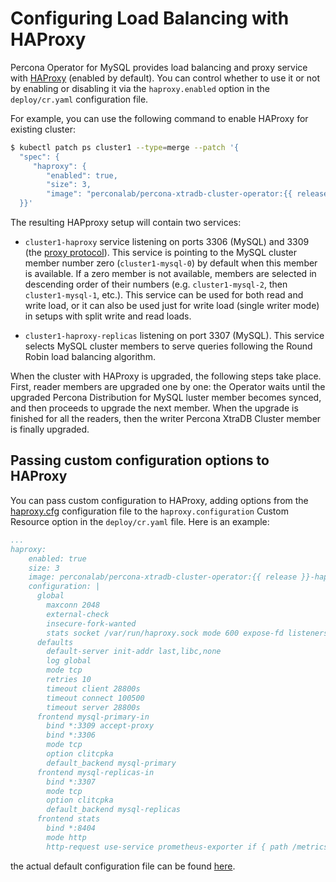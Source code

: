 # Configuring Load Balancing with HAProxy

Percona Operator for MySQL provides load balancing and proxy service with
[HAProxy](https://haproxy.org) (enabled by default).
You can control whether to use it or not by enabling or disabling it via the
`haproxy.enabled` option in the `deploy/cr.yaml` configuration file.

For example, you can use the following command to enable HAProxy for existing
cluster:

```bash
$ kubectl patch ps cluster1 --type=merge --patch '{
  "spec": {
     "haproxy": {
        "enabled": true,
        "size": 3,
        "image": "perconalab/percona-xtradb-cluster-operator:{{ release }}-haproxy" }
  }}'
```

The resulting HAPproxy setup will contain two services:

* `cluster1-haproxy` service listening on ports 3306 (MySQL) and 3309 (the [proxy protocol](https://www.haproxy.com/blog/haproxy/proxy-protocol/)).
    This service is pointing to the MySQL cluster member number zero 
    (`cluster1-mysql-0`) by default when this member is available. If a zero
    member is not available, members are selected in descending order of their
    numbers (e.g. `cluster1-mysql-2`, then `cluster1-mysql-1`, etc.). This
    service can be used for both read and write load, or it can also be used
    just for write load (single writer mode) in setups with split write and read
    loads.

* `cluster1-haproxy-replicas` listening on port 3307 (MySQL).
    This service selects MySQL cluster members to serve queries following
    the Round Robin load balancing algorithm.

When the cluster with HAProxy is upgraded, the following steps
take place. First, reader members are upgraded one by one: the Operator waits
until the upgraded Percona Distribution for MySQL luster member becomes synced,
and then proceeds to upgrade the next member. When the upgrade is finished for
all the readers, then the writer Percona XtraDB Cluster member is finally
upgraded.

## Passing custom configuration options to HAProxy

You can pass custom configuration to HAProxy, adding options from the
[haproxy.cfg](https://www.haproxy.com/blog/the-four-essential-sections-of-an-haproxy-configuration/)
configuration file to the  `haproxy.configuration` Custom Resource option in
the `deploy/cr.yaml` file. Here is an example:

```yaml
...
haproxy:
    enabled: true
    size: 3
    image: perconalab/percona-xtradb-cluster-operator:{{ release }}-haproxy
    configuration: |
      global
        maxconn 2048
        external-check
        insecure-fork-wanted
        stats socket /var/run/haproxy.sock mode 600 expose-fd listeners level admin
      defaults
        default-server init-addr last,libc,none
        log global
        mode tcp
        retries 10
        timeout client 28800s
        timeout connect 100500
        timeout server 28800s
      frontend mysql-primary-in
        bind *:3309 accept-proxy
        bind *:3306
        mode tcp
        option clitcpka
        default_backend mysql-primary
      frontend mysql-replicas-in
        bind *:3307
        mode tcp
        option clitcpka
        default_backend mysql-replicas
      frontend stats
        bind *:8404
        mode http
        http-request use-service prometheus-exporter if { path /metrics }
```

the actual default configuration file can be found [here](https://github.com/percona/percona-server-mysql-operator/blob/main/build/haproxy-global.cfg).
